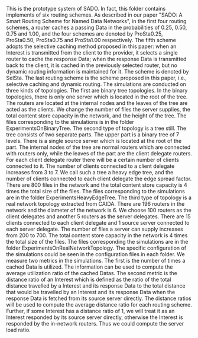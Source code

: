   This is the prototype system of SADO. In fact, this folder contains implements of six routing schemes. As described in our paper "SADO: A Smart Routing Scheme for Named Data Networks",  in the first four routing schemes, a router caches a passing Data in the probabilities of 0.25, 0.50, 0.75 and 1.00, and the four schemes are denoted by ProSta0.25, ProSta0.50, ProSta0.75 and ProSta1.00 respectively. The fifth scheme adopts the selective caching method proposed in this paper: when an Interest is transmitted from the client to the provider, it selects a single router to cache the response Data; when the response Data is transmitted back to the client, it is cached in the previously selected router, but no dynamic routing information is maintained for it. The scheme is denoted by SelSta. The last routing scheme is the scheme proposed in this paper, i.e., selective caching and dynamic routing. 
  The simulations are conducted on three kinds of topologies. The first are binary tree topologies. In the binary topologies, there is only one server which is located in the root of the tree. The routers are located at the internal nodes and the leaves of the tree are acted as the clients. We change the number of files the server supplies, the total content store capacity in the network, and the height of the tree. The files corresponding to the simulations is in the folder ExperimentsOnBinaryTree. 
  The second type of topology is a tree still. The tree consists of two separate parts. The upper part is a binary tree of 7 levels. There is a single source server which is located at the root of the part. The internal nodes of the tree are normal routers which are connected with routers only, while the leaves of the part are the client delegate routers. For each client delegate router there will be a certain number of clients connected to it. The number of clients connected to a client delegate increases from 3 to 7. We call such a tree a heavy edge tree, and the number of clients connected to each client delegate the edge spread factor. There are 800 files in the network and the total content store capacity  is 4 times the total size of the files. The files corresponding to the simulations are in the folder ExperimentsHeavyEdgeTree. 
  The third type of topology is a real network topology extracted from CAIDA. There are 196 routers in the network and the diameter of the network is 6. We choose 100 routers as the client delegates and another 5 routers as the server delegates. There are 15 clients connected to each client delegate and 1 source server connected to each server delegate. The number of files a server can supply increases from 200 to 700. The total content store capacity in the network is 4 times the total size of the files. The files corresponding the simulations are in the folder ExperimentsOnRealNetworkTopology.
  The specific configuration of the simulations could be seen in the configuration files in each folder.
  We measure two metrics in the simulations. The first is the number of times a cached Data is utilized. The information can be used to compute the average utilization ratio of the cached Datas. The second metric is the distance ratio of an Interest which is defined as the ratio of the total distance travelled by a Interest and its response Data to the total distance that would be travelled by an Interest and its response Data when the response Data is fetched from its source server directly. The distance ratios will be used to compute the average distance ratio for each routing scheme. Further, if some Interest has a distance ratio of 1, we will treat it as an Interest responded by its source server directly, otherwise the Interest is responded by the in-network routers. Thus we could compute the server load ratio.